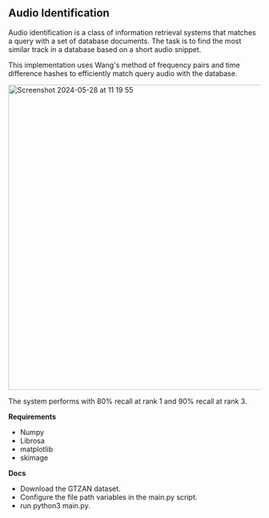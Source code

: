 ## Audio Identification

Audio identification is a class of information retrieval systems that matches a query with a set of database documents. The task is to find the most similar track in a database based on a short audio snippet.

This implementation uses Wang's method of frequency pairs and time difference hashes to efficiently match query audio with the database.

<img width="611" alt="Screenshot 2024-05-28 at 11 19 55" src="https://github.com/ruarim/audio_identification/assets/48099261/94981477-0e4a-4c95-aa2c-4e433f9e9587">

The system performs with 80% recall at rank 1 and 90% recall at rank 3.

**Requirements**
- Numpy
- Librosa
- matplotlib
- skimage

**Docs**
- Download the GTZAN dataset.
- Configure the file path variables in the main.py script.
- run python3 main.py.

